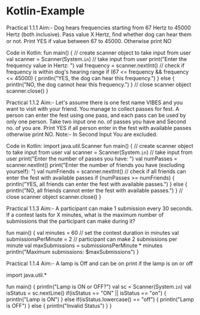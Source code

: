 # Kotlin-Example


Practical 1.1.1
Aim:- Dog hears frequencies starting from 67 Hertz to 45000 Hertz (both
inclusive).
Pass value X Hertz, ﬁnd whether dog can hear them or not.
Print YES if value between 67 to 45000. Otherwise print NO

Code in Kotlin:
fun main() {
// create scanner object to take input from user
val scanner = Scanner(System.`in`)
// take input from user
print("Enter the frequency value in Hertz: ")
val frequency = scanner.nextInt()
// check if frequency is within dog's hearing range
if (67 <= frequency && frequency <= 45000) {
println("YES, the dog can hear this frequency.")
} else {
println("NO, the dog cannot hear this frequency.")
}
// close scanner object
scanner.close()
}

Practical 1.1.2
Aim:- Let's assume there is one fest name VIBES and you want to visit with
your friend. You manage to collect passes for fest.
A person can enter the fest using one pass, and each pass can be used by
only one person.
Take two input one no. of passes you have and Second no. of you
are.
Print YES if all person enter in the fest with available passes
otherwise print NO.
Note:- In Second Input You are excluded.

Code in Kotlin:
import java.util.Scanner
fun main() {
// create scanner object to take input from user
val scanner = Scanner(System.`in`)
// take input from user
print("Enter the number of passes you have: ")
val numPasses = scanner.nextInt()
print("Enter the number of friends you have (excluding yourself): ")
val numFriends = scanner.nextInt()
// check if all friends can enter the fest with available passes
if (numPasses >= numFriends) {
println("YES, all friends can enter the fest with available passes.")
} else {
println("NO, all friends cannot enter the fest with available passes.")
}
// close scanner object
scanner.close()
}


Practical 1.1.3
Aim:- A participant can make 1 submission every 30 seconds. If a contest
lasts for X minutes, what is the maximum number of submissions that the
participant can make during it?

fun main() {
    val minutes = 60 // set the contest duration in minutes
    val submissionsPerMinute = 2 // participant can make 2 submissions per minute
    val maxSubmissions = submissionsPerMinute * minutes
    println("Maximum submissions: $maxSubmissions")
}



Practical 1.1.4
Aim:- A lamp is Off and can be on print if the lamp is on or off

import java.util.*

fun main() {
    println("Lamp is ON or OFF?")
    val sc = Scanner(System.`in`)
             val isStatus = sc.nextLine()
    if(isStatus == "ON" || isStatus == "on") {
        println("Lamp is ON")
    } else if(isStatus.lowercase() == "off") {
        println("Lamp is OFF")
    } else {
        println("Invalid Status")
    }
}
